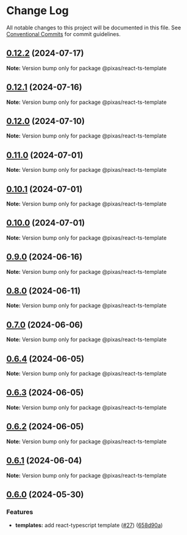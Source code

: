 # Change Log

All notable changes to this project will be documented in this file.
See [Conventional Commits](https://conventionalcommits.org) for commit guidelines.

## [0.12.2](https://github.com/kagawagao/pixas/compare/v0.12.1...v0.12.2) (2024-07-17)

**Note:** Version bump only for package @pixas/react-ts-template

## [0.12.1](https://github.com/kagawagao/pixas/compare/v0.12.0...v0.12.1) (2024-07-16)

**Note:** Version bump only for package @pixas/react-ts-template

## [0.12.0](https://github.com/kagawagao/pixas/compare/v0.11.0...v0.12.0) (2024-07-10)

**Note:** Version bump only for package @pixas/react-ts-template

## [0.11.0](https://github.com/kagawagao/pixas/compare/v0.10.1...v0.11.0) (2024-07-01)

**Note:** Version bump only for package @pixas/react-ts-template

## [0.10.1](https://github.com/kagawagao/pixas/compare/v0.10.0...v0.10.1) (2024-07-01)

**Note:** Version bump only for package @pixas/react-ts-template

## [0.10.0](https://github.com/kagawagao/pixas/compare/v0.9.1...v0.10.0) (2024-07-01)

**Note:** Version bump only for package @pixas/react-ts-template

## [0.9.0](https://github.com/kagawagao/pixas/compare/v0.8.1...v0.9.0) (2024-06-16)

**Note:** Version bump only for package @pixas/react-ts-template

## [0.8.0](https://github.com/kagawagao/pixas/compare/v0.7.3...v0.8.0) (2024-06-11)

**Note:** Version bump only for package @pixas/react-ts-template

## [0.7.0](https://github.com/kagawagao/pixas/compare/v0.6.4...v0.7.0) (2024-06-06)

**Note:** Version bump only for package @pixas/react-ts-template

## [0.6.4](https://github.com/kagawagao/pixas/compare/v0.6.3...v0.6.4) (2024-06-05)

**Note:** Version bump only for package @pixas/react-ts-template

## [0.6.3](https://github.com/kagawagao/pixas/compare/v0.6.2...v0.6.3) (2024-06-05)

**Note:** Version bump only for package @pixas/react-ts-template

## [0.6.2](https://github.com/kagawagao/pixas/compare/v0.6.1...v0.6.2) (2024-06-05)

**Note:** Version bump only for package @pixas/react-ts-template

## [0.6.1](https://github.com/kagawagao/pixas/compare/v0.6.0...v0.6.1) (2024-06-04)

**Note:** Version bump only for package @pixas/react-ts-template

## [0.6.0](https://github.com/kagawagao/pixas/compare/v0.5.0...v0.6.0) (2024-05-30)

### Features

- **templates:** add react-typescript template ([#27](https://github.com/kagawagao/pixas/issues/27)) ([658d90a](https://github.com/kagawagao/pixas/commit/658d90a30f8a468422277fd28be45455f6b3e200))
